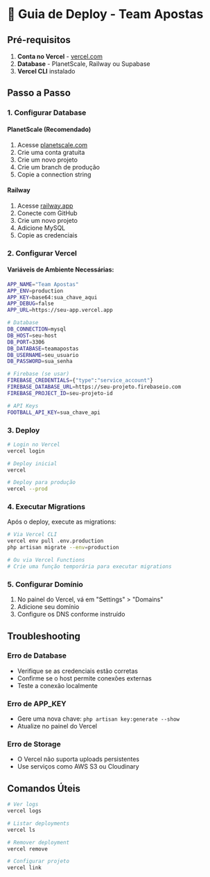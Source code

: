 # 🚀 Guia de Deploy - Team Apostas

## Pré-requisitos

1. **Conta no Vercel** - [vercel.com](https://vercel.com)
2. **Database** - PlanetScale, Railway ou Supabase
3. **Vercel CLI** instalado

## Passo a Passo

### 1. Configurar Database

#### PlanetScale (Recomendado)
1. Acesse [planetscale.com](https://planetscale.com)
2. Crie uma conta gratuita
3. Crie um novo projeto
4. Crie um branch de produção
5. Copie a connection string

#### Railway
1. Acesse [railway.app](https://railway.app)
2. Conecte com GitHub
3. Crie um novo projeto
4. Adicione MySQL
5. Copie as credenciais

### 2. Configurar Vercel

#### Variáveis de Ambiente Necessárias:

```bash
APP_NAME="Team Apostas"
APP_ENV=production
APP_KEY=base64:sua_chave_aqui
APP_DEBUG=false
APP_URL=https://seu-app.vercel.app

# Database
DB_CONNECTION=mysql
DB_HOST=seu-host
DB_PORT=3306
DB_DATABASE=teamapostas
DB_USERNAME=seu_usuario
DB_PASSWORD=sua_senha

# Firebase (se usar)
FIREBASE_CREDENTIALS={"type":"service_account"}
FIREBASE_DATABASE_URL=https://seu-projeto.firebaseio.com
FIREBASE_PROJECT_ID=seu-projeto-id

# API Keys
FOOTBALL_API_KEY=sua_chave_api
```

### 3. Deploy

```bash
# Login no Vercel
vercel login

# Deploy inicial
vercel

# Deploy para produção
vercel --prod
```

### 4. Executar Migrations

Após o deploy, execute as migrations:

```bash
# Via Vercel CLI
vercel env pull .env.production
php artisan migrate --env=production

# Ou via Vercel Functions
# Crie uma função temporária para executar migrations
```

### 5. Configurar Domínio

1. No painel do Vercel, vá em "Settings" > "Domains"
2. Adicione seu domínio
3. Configure os DNS conforme instruído

## Troubleshooting

### Erro de Database
- Verifique se as credenciais estão corretas
- Confirme se o host permite conexões externas
- Teste a conexão localmente

### Erro de APP_KEY
- Gere uma nova chave: `php artisan key:generate --show`
- Atualize no painel do Vercel

### Erro de Storage
- O Vercel não suporta uploads persistentes
- Use serviços como AWS S3 ou Cloudinary

## Comandos Úteis

```bash
# Ver logs
vercel logs

# Listar deployments
vercel ls

# Remover deployment
vercel remove

# Configurar projeto
vercel link
``` 